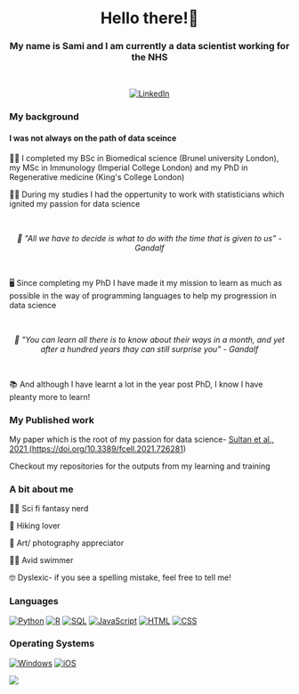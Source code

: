 <h1 align="center">Hello there!👋</h1>

<h3 align="center"><b>My name is Sami and I am currently a data scientist working for the NHS</b></h3><br>
<p align="center">
    <a href="https://www.linkedin.com/in/sami-sultan-phd-9a3b17100/">
        <img src="https://img.shields.io/badge/LinkedIn-blue?style=flat-square&logo=linkedin" alt="LinkedIn">
    </a>
</p>

### My background
#### I was not always on the path of data sceince
<p> 
    👨‍🎓 I completed my BSc in Biomedical science (Brunel university London), my MSc in Immunology (Imperial College London) and my PhD in Regenerative medicine (King's College London)
</p>
<p>
    🧑‍🏫 During my studies I had the oppertunity to work with statisticians which ignited my passion for data science
</p>

  <br><p align="center">
    <i>
      🧙 "All we have to decide is what to do with the time that is given to us" - Gandalf
    </i>
  </p>
  
<br><p> 
    🖥️ Since completing my PhD I have made it my mission to learn as much as possible in the way of programming languages to help my progression in data science
</p>
    
 <br><p align="center">
    <i>
      🧙 "You can learn all there is to know about their ways in a month, and yet after a hundred years thay can still surprise you" - Gandalf
    </i>
  </p>

  <br><p>
      📚 And although I have learnt a lot in the year post PhD, I know I have pleanty more to learn!
  </p>

### My Published work
  
  My paper which is the root of my passion for data science- <a href="https://doi.org/10.3389/fcell.2021.726281"> Sultan et al., 2021 (https://doi.org/10.3389/fcell.2021.726281)</a>
  
  Checkout my repositories for the outputs from my learning and training

### A bit about me
  
  🧝‍♀️ Sci fi fantasy nerd
  
  🌲 Hiking lover
  
  📸 Art/ photography appreciator 
  
  🏊‍♂️ Avid swimmer

  🤓 Dyslexic- if you see a spelling mistake, feel free to tell me!
  
### Languages
[![Python](https://img.shields.io/badge/python-black?style=for-the-badge&logo=python)](https://github.com/TheSultan9000)
[![R](https://img.shields.io/badge/R-black?style=for-the-badge&logo=R)](https://github.com/TheSultan9000)
[![SQL](https://img.shields.io/badge/sql-black?style=for-the-badge&logo=mysql)](https://github.com/TheSultan9000)
[![JavaScript](https://img.shields.io/badge/JavaScript-black?style=for-the-badge&logo=JavaScript)](https://github.com/TheSultan9000)
[![HTML](https://img.shields.io/badge/HTML-black?style=for-the-badge&logo=HTML)](https://github.com/TheSultan9000) [![CSS](https://img.shields.io/badge/CSS-black?style=for-the-badge&logo=CSS)](https://github.com/TheSultan9000)

### Operating Systems
[![Windows](https://img.shields.io/badge/Windows-black?style=for-the-badge&logo=Windows)](https://github.com/TheSultan9000)
[![iOS](https://img.shields.io/badge/iOS-black?style=for-the-badge&logo=iOS)](https://github.com/TheSultan9000)

<a href="https://github.com/TheSultan9000">
    <img src="https://github-readme-stats.vercel.app/api/top-langs/?username=TheSultan9000&langs_count=10&exclude_repo=&hide=&card_width=699&hide_border=true&theme=transparent" />
</a>
